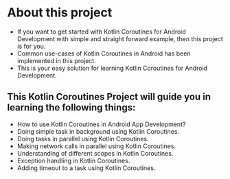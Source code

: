 # About this project
* If you want to get started with Kotlin Coroutines for Android Development with simple and straight forward example, then this project is for you.
* Common use-cases of Kotlin Coroutines in Android has been implemented in this project.
* This is your easy solution for learning Kotlin Coroutines for Android Development.

## This Kotlin Coroutines Project will guide you in learning the following things:
* How to use Kotlin Coroutines in Android App Development?
* Doing simple task in background using Kotlin Coroutines.
* Doing tasks in parallel using Kotlin Coroutines.
* Making network calls in parallel using Kotlin Coroutines.
* Understanding of different scopes in Kotlin Coroutines.
* Exception handling in Kotlin Coroutines.
* Adding timeout to a task using Kotlin Coroutines.

